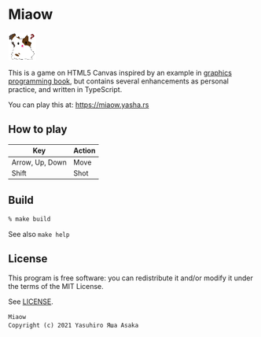 # Miaow

![Logo](dst/img/user.png?raw=true "Miaow")

This is a game on HTML5 Canvas inspired by an example in
[graphics programming book](
https://github.com/doxas/graphics-programming-book/), but contains several
enhancements as personal practice, and written in TypeScript.

You can play this at: https://miaow.yasha.rs


## How to play

| Key | Action |
|---|---|
| Arrow, Up, Down | Move |
| Shift | Shot |


## Build

```zsh
% make build
```

See also `make help`


## License

This program is free software: you can redistribute it and/or modify it
under the terms of the MIT License.

See [LICENSE](LICENSE).


```txt
Miaow
Copyright (c) 2021 Yasuhiro Яша Asaka
```
